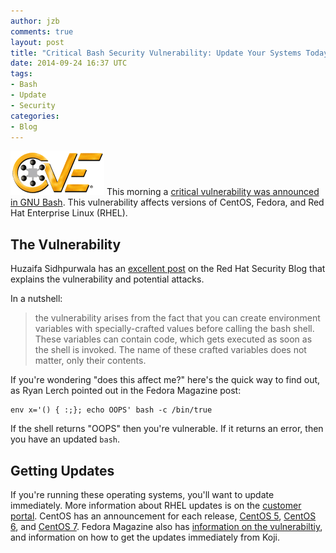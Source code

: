 ```yaml
---
author: jzb
comments: true
layout: post
title: "Critical Bash Security Vulnerability: Update Your Systems Today"
date: 2014-09-24 16:37 UTC
tags:
- Bash
- Update
- Security
categories:
- Blog
---
```

![](/images/blog/cvebanner.gif)
This morning a [critical vulnerability was announced in GNU Bash](https://access.redhat.com/security/cve/CVE-2014-6271). This vulnerability affects versions of CentOS, Fedora, and Red Hat Enterprise Linux (RHEL). 

## The Vulnerability

Huzaifa Sidhpurwala has an [excellent post](https://securityblog.redhat.com/2014/09/24/bash-specially-crafted-environment-variables-code-injection-attack/) on the Red Hat Security Blog that explains the vulnerability and potential attacks. 

In a nutshell:

> the vulnerability arises from the fact that you can create environment variables with specially-crafted values before calling the bash shell. These variables can contain code, which gets executed as soon as the shell is invoked. The name of these crafted variables does not matter, only their contents.

If you're wondering "does this affect me?" here's the quick way to find out, as Ryan Lerch pointed out in the Fedora Magazine post:

```
env x='() { :;}; echo OOPS' bash -c /bin/true
```

If the shell returns "OOPS" then you're vulnerable. If it returns an error, then you have an updated `bash`. 

## Getting Updates

If you're running these operating systems, you'll want to update immediately. More information about RHEL updates is on the [customer portal](https://access.redhat.com/solutions/1207723). CentOS has an announcement for each release, [CentOS 5](
http://lists.centos.org/pipermail/centos-announce/2014-September/020582.html), [CentOS 6](http://lists.centos.org/pipermail/centos-announce/2014-September/020585.html), and [CentOS 7](http://lists.centos.org/pipermail/centos-announce/2014-September/020583.html). Fedora Magazine also has [information on the vulnerabiltiy](
http://fedoramagazine.org/flaw-discovered-in-the-bash-shell-update-your-fedora-systems/), and information on how to get the updates immediately from Koji. 

